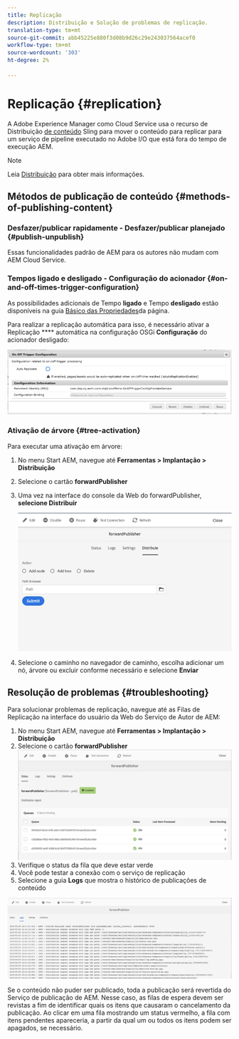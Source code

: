 ```yaml
---
title: Replicação
description: Distribuição e Solução de problemas de replicação.
translation-type: tm+mt
source-git-commit: abb45225e880f3d08b9d26c29e243037564acef0
workflow-type: tm+mt
source-wordcount: '303'
ht-degree: 2%

---
```



# Replicação {#replication}

A Adobe Experience Manager como Cloud Service usa o recurso de Distribuição [de conteúdo](https://sling.apache.org/documentation/bundles/content-distribution.html) Sling para mover o conteúdo para replicar para um serviço de pipeline executado no Adobe I/O que está fora do tempo de execução AEM.

>[!NOTE]
>
>Leia [Distribuição](/help/core-concepts/architecture.md#content-distribution) para obter mais informações.

## Métodos de publicação de conteúdo {#methods-of-publishing-content}

### Desfazer/publicar rapidamente - Desfazer/publicar planejado {#publish-unpublish}

Essas funcionalidades padrão de AEM para os autores não mudam com AEM Cloud Service.

### Tempos ligado e desligado - Configuração do acionador {#on-and-off-times-trigger-configuration}

As possibilidades adicionais de Tempo **ligado** e Tempo **desligado** estão disponíveis na guia [Básico das Propriedades](/help/sites-cloud/authoring/fundamentals/page-properties.md#basic)da página.

Para realizar a replicação automática para isso, é necessário ativar a Replicação **** automática na configuração [](/help/implementing/deploying/configuring-osgi.md) OSGi **Configuração** do acionador desligado:

![Configuração do Acionador Desligado do OSGi](/help/operations/assets/replication-on-off-trigger.png)

### Ativação de árvore {#tree-activation}

Para executar uma ativação em árvore:

1. No menu Start AEM, navegue até **Ferramentas > Implantação > Distribuição**
2. Selecione o cartão **forwardPublisher**
3. Uma vez na interface do console da Web do forwardPublisher, **selecione Distribuir**

   ![](assets/distribute.png "DistribuirDistribuir")
4. Selecione o caminho no navegador de caminho, escolha adicionar um nó, árvore ou excluir conforme necessário e selecione **Enviar**

## Resolução de problemas {#troubleshooting}

Para solucionar problemas de replicação, navegue até as Filas de Replicação na interface do usuário da Web do Serviço de Autor de AEM:

1. No menu Start AEM, navegue até **Ferramentas > Implantação > Distribuição**
2. Selecione o cartão **forwardPublisher**
   ![](assets/status.png "StatusStatus")
3. Verifique o status da fila que deve estar verde
4. Você pode testar a conexão com o serviço de replicação
5. Selecione a guia **Logs** que mostra o histórico de publicações de conteúdo

![](assets/logs.png "LogsLogs")

Se o conteúdo não puder ser publicado, toda a publicação será revertida do Serviço de publicação de AEM.
Nesse caso, as filas de espera devem ser revistas a fim de identificar quais os itens que causaram o cancelamento da publicação. Ao clicar em uma fila mostrando um status vermelho, a fila com itens pendentes apareceria, a partir da qual um ou todos os itens podem ser apagados, se necessário.
